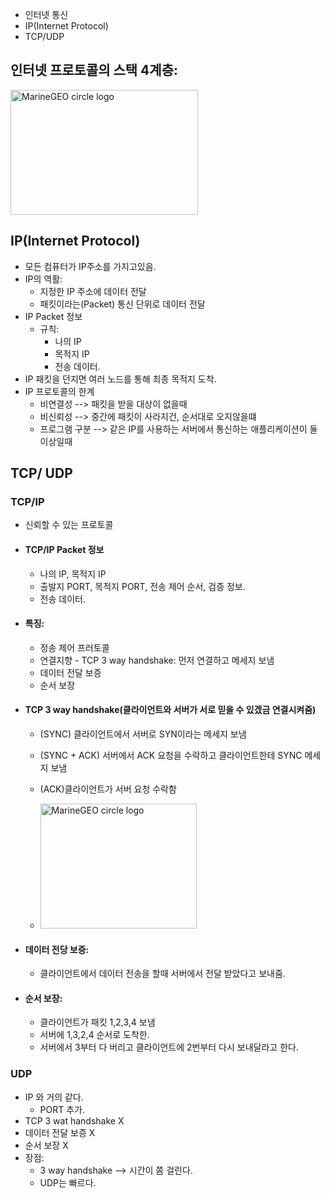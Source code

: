 - 인터넷 통신
- IP(Internet Protocol)
- TCP/UDP

## 인터넷 프로토콜의 스택 4계층: 
 <img src="https://velog.velcdn.com/images%2Fjyo925%2Fpost%2F909e84e7-a6fc-4508-b613-eedaf3bc4a15%2Fimage.png" alt="MarineGEO circle logo" style="height: 200px; width:300px;"/>

## IP(Internet Protocol)
- 모든 컴퓨터가 IP주소를 가지고있음.
- IP의 역활:
  - 지정한 IP 주소에 데이터 전달
  - 패킷이라는(Packet) 통신 단위로 데이터 전달
- IP Packet 정보 
     - 규칙: 
        - 나의 IP 
        - 목적지 IP 
        - 전송 데이터. 
- IP 패킷을 던지면 여러 노드를 통해 최종 목적지 도착. 
- IP 프로토콜의 한계
     - 비연결성 --> 패킷을 받을 대상이 없을때
     - 비신뢰성 --> 중간에 패킷이 사라지건, 순서대로 오지않을떄 
     - 프로그램 구분 --> 같은 IP를 사용하는 서버에서 통신하는 애플리케이션이 둘 이상일때

## TCP/ UDP 
 ### TCP/IP 
  - 신뢰할 수 있는 프로토콜 
  - #### TCP/IP  Packet 정보
    - 나의 IP, 목적지 IP 
    - 출발지 PORT, 목적지 PORT, 전송 제어 순서, 검증 정보.
    - 전송 데이터.
  - #### 특징: 
     - 정송 제어 프러토콜
     - 연결지향 - TCP 3 way handshake: 먼저 연결하고 메세지 보냄 
     - 데이터 전달 보증
     - 순서 보장 

  - #### TCP 3 way handshake(클라이언트와 서버가 서로 믿을 수 있겠금 연결시켜줌)
    - (SYNC) 클라이언트에서 서버로 SYN이라는 메세지 보냄
    - (SYNC + ACK) 서버에서 ACK 요청을 수락하고 클라이언트한테 SYNC 메세지 보냄
    - (ACK)클라이언트가 서버 요청 수락함

    - <img src="https://scaler.com/topics/images/steps-of-a-3-way-handshake-for-terminating-the-connection.webp" alt="MarineGEO circle logo" style="height: 200px; width:250px;"/>

 - #### 데이터 전당 보증:
     - 클라이언트에서 데이터 전송을 할때  서버에서 전달 받았다고 보내줌.

- #### 순서 보장: 
     - 클라이언트가 패킷 1,2,3,4 보냄 
     - 서버에 1,3,2,4 순서로 도착한. 
     - 서버에서 3부터 다 버리고 클라이언트에 2번부터 다시 보내달라고 한다. 

### UDP 
 - IP 와 거의 같다. 
     - PORT 추가.
 - TCP 3 wat handshake X 
 - 데이터 전달 보증 X 
 - 순서 보장 X
 - 장점: 
     - 3 way handshake --> 시간이 쫌 걸린다.
     - UDP는 빠르다. 





